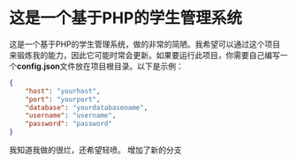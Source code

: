 # 这是一个基于PHP的学生管理系统

这是一个基于PHP的学生管理系统，做的非常的简陋。我希望可以通过这个项目来锻炼我的能力，因此它可能时常会更新。如果要运行此项目，你需要自己编写一个**config.json**文件放在项目根目录。以下是示例：

```json
{
    "host": "yourhost",
    "port": "yourport",
    "database": "yourdatabasename",
    "username": "username",
    "password": "password"
}
```

我知道我做的很烂，还希望轻喷。
增加了新的分支
